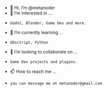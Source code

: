 - 👋 Hi, I’m @metanoder
- 👀 I’m interested in ...
-     Godot, Blender, Game Dev and more.
- 🌱 I’m currently learning ...
-     GDsctript, Python
- 💞️ I’m looking to collaborate on ...
-     Game Dev projects and plugins.
- 📫 How to reach me ...
-     you can message me at metanoder@gmail.com

<!---
metanoder/metanoder is a ✨ special ✨ repository because its `README.md` (this file) appears on your GitHub profile.
You can click the Preview link to take a look at your changes.
--->
